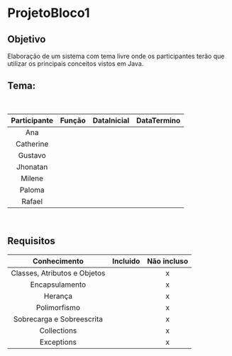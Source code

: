 # ProjetoBloco1

##  Objetivo

<div>
 
Elaboração de um sistema com tema livre onde os
participantes terão que utilizar os principais conceitos vistos em
Java.


</div>



## Tema:
<br>
<div>
 
Participante | Função | DataInicial | DataTermino
:-----------: | :-----------: | :-----------: | :-----------: 
|Ana |||
|Catherine|||
|Gustavo|||
|Jhonatan|||
|Milene|||
|Paloma|||
|Rafael|||
 
</div>
<br>



## Requisitos
<div>

Conhecimento | Incluido | Não incluso
:---: | :---: | :----:
Classes, Atributos e Objetos | | x 
Encapsulamento | | x
 Herança | | x
Polimorfismo | | x
Sobrecarga e Sobreescrita | |  x
Collections | |x
Exceptions | | x

 </div>
